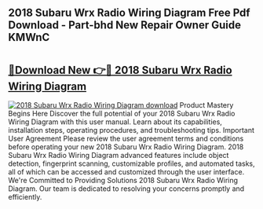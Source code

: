 ## 2018 Subaru Wrx Radio Wiring Diagram Free Pdf Download - Part-bhd New Repair Owner Guide KMWnC

# <h2><a href="http://dfhaet.blite.top/?on=2018+Subaru+Wrx+Radio+Wiring+Diagram">🔗Download New 👉🔴 2018 Subaru Wrx Radio Wiring Diagram</a></h2>

[![2018 Subaru Wrx Radio Wiring Diagram download](https://i.imgur.com/lujVjoI.png)](http://dfhaet.blite.top/?on=2018+Subaru+Wrx+Radio+Wiring+Diagram)
Product Mastery Begins Here Discover the full potential of your 2018 Subaru Wrx Radio Wiring Diagram with this user manual. Learn about its capabilities, installation steps, operating procedures, and troubleshooting tips. Important User Agreement Please review the user agreement terms and conditions before operating your new 2018 Subaru Wrx Radio Wiring Diagram. 2018 Subaru Wrx Radio Wiring Diagram advanced features include object detection, fingerprint scanning, customizable profiles, and automated tasks, all of which can be accessed and customized through the user interface. We're Committed to Providing Solutions 2018 Subaru Wrx Radio Wiring Diagram. Our team is dedicated to resolving your concerns promptly and efficiently.
